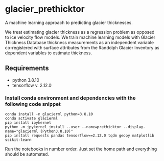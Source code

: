 # glacier_prethicktor
A machine learning approach to predicting glacier thicknesses.

We treat estimating glacier thickness as a regression problem as opposed to ice velocity flow models. We train machine learning models with Glacier Thickness Database thickness measurements as an independent variable co-registered with surface attributes from the Randolph Glacier Inventory as dependent variables to estimate thickness.
## Requirements
<ul>
    <li> python 3.8.10
    <li> tensorflow v. 2.12.0
</ul>

### Install conda environment and dependencies with the following code snippet
```
conda install -n glacierml python=3.8.10
conda activate glacierml
pip install ipykernel
python -m ipykernel install --user --name=prethicktor --display-name="glacierml (Python3.8.10)"
pip install requests pandas tensorflow==2.12.0 tqdm geopy matplotlib scikit-learn
```


Run the notebooks in number order. Just set the home path and everything should be automated.

<!-- 00-install_packages.ipynb will install the rest of the project dependencies.

01-acquire_data.ipynb will create a project directory from a set path and will download both RGI v. 6.0 glacier attributes and GlaThiDa v. 3.1.0, as well as extract the necessary data files. 

02-match_glacier_centroids.ipynb matches GlaThiDa glacier centroid latitude and longitude to the nearest match in RGI and saves a data file for coregistering data.

1-coregistration_testing.ipynb is the notebook used to test coregistration methods.
2-LOO_archtesting.ipynb tests a few different neuron combinatiosn
3-LOO_archselection.ipynb sorts through the models created in the previous notebook and ranks the models by loss and number of parameters
4-LOO.ipynb employs leave one out cross validation and runs a regression analysis
5-LOO_analysis.ipynb digs into the results and data from the previous notebook. -->